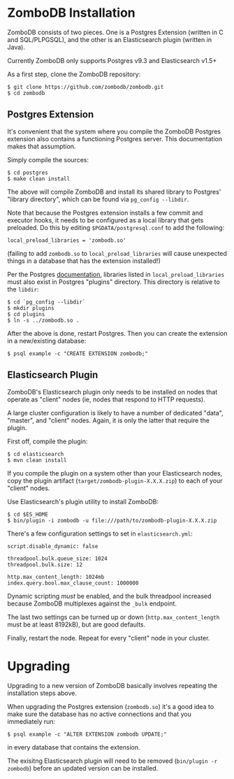 # ZomboDB Installation

ZomboDB consists of two pieces.  One is a Postgres Extension (written in C and SQL/PLPGSQL), and the other is an Elasticsearch plugin (written in Java).

Currently ZomboDB only supports Postgres v9.3 and Elasticsearch v1.5+

As a first step, clone the ZomboDB repository:

```
$ git clone https://github.com/zombodb/zombodb.git
$ cd zombodb
```
## Postgres Extension

It's convenient that the system where you compile the ZomboDB Postgres extension also contains a functioning Postgres server.  This documentation makes that assumption.

Simply compile the sources:

```
$ cd postgres
$ make clean install
```

The above will compile ZomboDB and install its shared library to Postgres' "library directory", which can be found via ```pg_config --libdir```.

Note that because the Postgres extension installs a few commit and executor hooks, it needs to be configured as a local library that gets preloaded.  Do this by editing  ```$PGDATA/postgresql.conf``` to add the following:

```
local_preload_libraries = 'zombodb.so'
```

(failing to add ```zombodb.so``` to ```local_preload_libraries``` will cause unexpected things in a database that has the extension installed!)

Per the Postgres [documentation](http://www.postgresql.org/docs/9.3/static/runtime-config-client.html#GUC-LOCAL-PRELOAD-LIBRARIES), libraries listed in ```local_preload_libraries``` must also exist in Postgres "plugins" directory.  This directory is relative to the ```libdir```:

```
$ cd `pg_config --libdir`
$ mkdir plugins
$ cd plugins
$ ln -s ../zombodb.so .
```

After the above is done, restart Postgres.  Then you can create the extension in a new/existing database:

```
$ psql example -c "CREATE EXTENSION zombodb;"
```

## Elasticsearch Plugin

ZomboDB's Elasticsearch plugin only needs to be installed on nodes that operate as "client" nodes (ie, nodes that respond to HTTP requests).  

A large cluster configuration is likely to have a number of dedicated "data", "master", and "client" nodes.  Again, it is only the latter that require the plugin.

First off, compile the plugin:

```
$ cd elasticsearch
$ mvn clean install
```

If you compile the plugin on a system other than your Elasticsearch nodes, copy the plugin artifact (```target/zombodb-plugin-X.X.X.zip```) to each of your "client" nodes.

Use Elasticsearch's plugin utility to install ZomboDB:

```
$ cd $ES_HOME
$ bin/plugin -i zombodb -u file:///path/to/zombodb-plugin-X.X.X.zip
```

There's a few configuration settings to set in ```elasticsearch.yml```:

```
script.disable_dynamic: false

threadpool.bulk.queue_size: 1024
threadpool.bulk.size: 12

http.max_content_length: 1024mb
index.query.bool.max_clause_count: 1000000
```

Dynamic scripting *must* be enabled, and the bulk threadpool increased because ZomboDB multiplexes against the ```_bulk```
endpoint.

The last two settings can be turned up or down (```http.max_content_length``` must be at least 8192kB), but are good defaults.

Finally, restart the node.  Repeat for every "client" node in your cluster.

# Upgrading

Upgrading to a new version of ZomboDB basically involves repeating the installation steps above.  

When upgrading the Postgres extension (```zombodb.so```) it's a good idea to make sure the database has no active connections and that you immediately run:

```
$ psql example -c "ALTER EXTENSION zombodb UPDATE;"
```

in every database that contains the extension.

The exisitng Elasticsearch plugin will need to be removed (```bin/plugin -r zombodb```) before an updated version can be installed.

